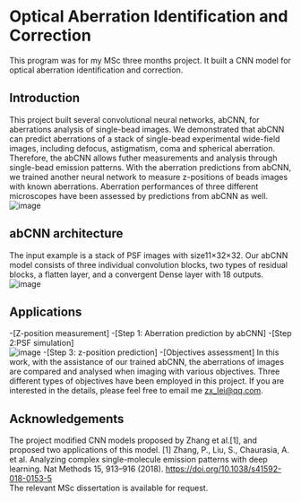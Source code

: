 # Optical Aberration Identification and Correction #
This program was for my MSc three months project. It built a CNN model for optical aberration identification and correction.
## Introduction ##
This project built several convolutional neural networks, abCNN, for aberrations analysis of single-bead images. We demonstrated that abCNN can predict aberrations of a stack of single-bead experimental wide-field images, including defocus, astigmatism, coma and spherical aberration. Therefore, the abCNN allows futher measurements and analysis through single-bead emission patterns. With the aberration predictions from abCNN, we trained another neural network to measure z-positions of beads images with known aberrations. Aberration performances of three different microscopes have been assessed by predictions from abCNN as well.
![image]()
## abCNN architecture ##
The input example is a stack of PSF images with size⁡11×32×32. Our abCNN model consists of three individual convolution blocks, two types of residual blocks, a flatten layer, and a convergent Dense layer with 18 outputs.  
![image]()
## Applications ##
-[Z-position measurement]
  -[Step 1: Aberration prediction by abCNN]
  -[Step 2:PSF simulation]  
  ![image]()
  -[Step 3: z-position prediction]
-[Objectives assessment]
In this work, with the assistance of our trained abCNN, the aberrations of images are compared and analysed when imaging with various objectives. Three different types of objectives have been employed in this project. If you are interested in the details, please feel free to email me zx_lei@qq.com.

## Acknowledgements ##
The project modified CNN models proposed by Zhang et al.[1], and proposed two applications of this model.
[1] Zhang, P., Liu, S., Chaurasia, A. et al. Analyzing complex single-molecule emission patterns with deep learning. Nat Methods 15, 913–916 (2018). https://doi.org/10.1038/s41592-018-0153-5  
The relevant MSc dissertation is available for request.  
